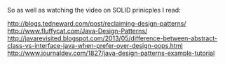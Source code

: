 So as well as watching the video on SOLID prinicples I read:

http://blogs.tedneward.com/post/reclaiming-design-patterns/
http://www.fluffycat.com/Java-Design-Patterns/
http://javarevisited.blogspot.com/2013/05/difference-between-abstract-class-vs-interface-java-when-prefer-over-design-oops.html
http://www.journaldev.com/1827/java-design-patterns-example-tutorial
